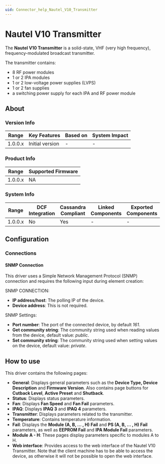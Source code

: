 ```yaml
---
uid: Connector_help_Nautel_V10_Transmitter
---
```


# Nautel V10 Transmitter

The **Nautel V10 Transmitter** is a solid-state, VHF (very high frequency), frequency-modulated broadcast transmitter.

The transmitter contains:

- 8 RF power modules
- 1 or 2 IPA modules
- 1 or 2 low-voltage power supplies (LVPS)
- 1 or 2 fan supplies
- a switching power supply for each IPA and RF power module

## About

### Version Info

| **Range** | **Key Features** | **Based on** | **System Impact** |
|-----------|------------------|--------------|-------------------|
| 1.0.0.x   | Initial version  | \-           | \-                |

### Product Info

| **Range** | **Supported Firmware** |
|-----------|------------------------|
| 1.0.0.x   | NA                     |

### System Info

| **Range** | **DCF Integration** | **Cassandra Compliant** | **Linked Components** | **Exported Components** |
|-----------|---------------------|-------------------------|-----------------------|-------------------------|
| 1.0.0.x   | No                  | Yes                     | \-                    | \-                      |

## Configuration

### Connections

#### SNMP Connection

This driver uses a Simple Network Management Protocol (SNMP) connection and requires the following input during element creation:

SNMP CONNECTION:

- **IP address/host**: The polling IP of the device.
- **Device address**: This is not required.

SNMP Settings:

- **Port number**: The port of the connected device, by default *161*.
- **Get community string**: The community string used when reading values from the device, default value: *public*.
- **Set community string**: The community string used when setting values on the device, default value: *private*.

## How to use

This driver contains the following pages:

- **General**: Displays general parameters such as the **Device Type, Device Description** and **Firmware Version**. Also contains page buttons for **Cutback Level**, **Active Preset** and **Shutback**.
- **Status**: Displays status parameters.
- **Fan**: Displays **Fan Speed** and **Fan Fail** parameters.
- **IPAQ**: Displays **IPAQ 3** and **IPAQ 4** parameters.
- **Transmitter**: Displays parameters related to the transmitter.
- **Temperature**: Contains temperature information.
- **Fail**: Displays the **Module (A, B, ... , H) Fail** and **PS (A, B, ... , H) Fail** parameters, as well as **EEPROM Fail** and **IPA Module Fail** parameters.
- **Module** **A - H**: These pages display parameters specific to modules A to H.
- **Web interface**: Provides access to the web interface of the Nautel V10 Transmitter. Note that the client machine has to be able to access the device, as otherwise it will not be possible to open the web interface.
